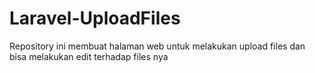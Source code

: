 # Laravel-UploadFiles
Repository ini membuat halaman web untuk melakukan upload files dan bisa melakukan edit terhadap files nya
